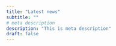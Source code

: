 ```yaml
---
title: "Latest news"
subtitle: ""
# meta description
description: "This is meta description"
draft: false
---
```

